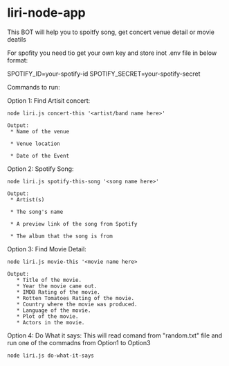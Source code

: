 # liri-node-app
This BOT will help you to spoitfy song, get concert venue detail or movie deatils

For spofity you need tio get your own key and store inot .env file in below format:

SPOTIFY_ID=your-spotify-id
SPOTIFY_SECRET=your-spotify-secret


Commands to run:

Option 1: Find Artisit concert:

    node liri.js concert-this '<artist/band name here>'

    Output:
     * Name of the venue

     * Venue location

     * Date of the Event

Option 2: Spotify Song:

    node liri.js spotify-this-song '<song name here>'

    Output:
     * Artist(s)

     * The song's name

     * A preview link of the song from Spotify

     * The album that the song is from

Option 3: Find Movie Detail:

    node liri.js movie-this '<movie name here>

    Output:
       * Title of the movie.
       * Year the movie came out.
       * IMDB Rating of the movie.
       * Rotten Tomatoes Rating of the movie.
       * Country where the movie was produced.
       * Language of the movie.
       * Plot of the movie.
       * Actors in the movie.

Option 4: Do What it says: This will read comand from "random.txt" file and run one of the commadns from Option1 to Option3

    node liri.js do-what-it-says


